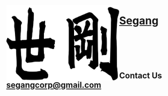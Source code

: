[<img align="left" width="300" height="200" src="segang_logo.png">](index.md)

# [Segang](index.md)
<br><br><br><br>

## Contact Us &nbsp;&nbsp;&nbsp;&nbsp;&nbsp; segangcorp@gmail.com
